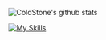 ![ColdStone's github stats](https://github-readme-stats.vercel.app/api?username=xrr2016&show_icons=true)  

[![My Skills](https://skillicons.dev/icons?i=js,html,css,ts,electron,flutter,nodejs,pnpm,react,tauri,vue,rust)](https://skillicons.dev)
